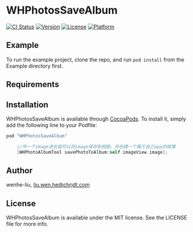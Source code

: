 # WHPhotosSaveAlbum

[![CI Status](http://img.shields.io/travis/wenhe-liu/WHPhotosSaveAlbum.svg?style=flat)](https://travis-ci.org/wenhe-liu/WHPhotosSaveAlbum)
[![Version](https://img.shields.io/cocoapods/v/WHPhotosSaveAlbum.svg?style=flat)](http://cocoapods.org/pods/WHPhotosSaveAlbum)
[![License](https://img.shields.io/cocoapods/l/WHPhotosSaveAlbum.svg?style=flat)](http://cocoapods.org/pods/WHPhotosSaveAlbum)
[![Platform](https://img.shields.io/cocoapods/p/WHPhotosSaveAlbum.svg?style=flat)](http://cocoapods.org/pods/WHPhotosSaveAlbum)

## Example

To run the example project, clone the repo, and run `pod install` from the Example directory first.

## Requirements

## Installation

WHPhotosSaveAlbum is available through [CocoaPods](http://cocoapods.org). To install
it, simply add the following line to your Podfile:

```ruby
pod "WHPhotosSaveAlbum"
```
```objective-c  
    //传一个image进去就可以将image保存到相册，并创建一个属于自己app的相簿
    [WHPhotoAlbumTool savePhotoToAlbum:self.imageView.image];
```
## Author

wenhe-liu, liu.wen.he@chrjdt.com

## License

WHPhotosSaveAlbum is available under the MIT license. See the LICENSE file for more info.
